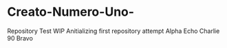 # Creato-Numero-Uno-
Repository Test WIP 
Anitializing first repository attempt Alpha Echo Charlie 90 Bravo 
